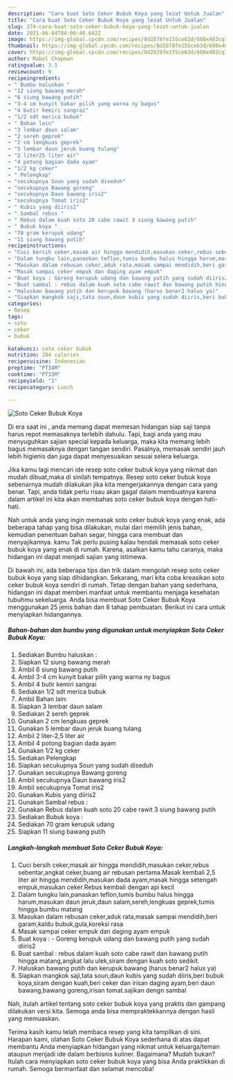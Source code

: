 ```yaml
---
description: "Cara buat Soto Ceker Bubuk Koya yang lezat Untuk Jualan"
title: "Cara buat Soto Ceker Bubuk Koya yang lezat Untuk Jualan"
slug: 374-cara-buat-soto-ceker-bubuk-koya-yang-lezat-untuk-jualan
date: 2021-06-04T04:00:48.642Z
image: https://img-global.cpcdn.com/recipes/8d2878fe155ce63d/680x482cq70/soto-ceker-bubuk-koya-foto-resep-utama.jpg
thumbnail: https://img-global.cpcdn.com/recipes/8d2878fe155ce63d/680x482cq70/soto-ceker-bubuk-koya-foto-resep-utama.jpg
cover: https://img-global.cpcdn.com/recipes/8d2878fe155ce63d/680x482cq70/soto-ceker-bubuk-koya-foto-resep-utama.jpg
author: Mabel Chapman
ratingvalue: 3.5
reviewcount: 9
recipeingredient:
- " Bumbu haluskan "
- "12 siung bawang merah"
- "6 siung bawang putih"
- "3-4 cm kunyit bakar pilih yang warna ny bagus"
- "4 butir kemiri sangrai"
- "1/2 sdt merica bubuk"
- " Bahan lain"
- "3 lembar daun salam"
- "2 sereh geprek"
- "2 cm lengkuas geprek"
- "5 lembar daun jeruk buang tulang"
- "2 liter25 liter air"
- "4 potong bagian dada ayam"
- "1/2 kg ceker"
- " Pelengkap"
- "secukupnya Soun yang sudah diseduh"
- "secukupnya Bawang goreng"
- "secukupnya Daun bawang iris2"
- "secukupnya Tomat iris2"
- " Kubis yang diiris2"
- " Sambal rebus "
- " Rebus dalam kuah soto 20 cabe rawit 3 siung bawang putih"
- " Bubuk koya "
- "70 gram kerupuk udang"
- "11 siung bawang putih"
recipeinstructions:
- "Cuci bersih ceker,masak air hingga mendidih,masukan ceker,rebus sebentar,angkat ceker,buang air rebusan pertama.Masak kembali 2,5 liter air hingga mendidih,masukan dada ayam,masak hingga setengah empuk,masukan ceker.Rebus kembali dengan api kecil"
- "Dalam tungku lain,panaskan teflon,tumis bumbu halus hingga harum,masukan daun jeruk,daun salam,sereh,lengkuas geprek,tumis hingga bumbu matang"
- "Masukan dalam rebusan ceker,aduk rata,masak sampai mendidih,beri garam,kaldu bubuk,gula,koreksi rasa"
- "Masak sampai ceker empuk dan daging ayam empuk"
- "Buat koya : Goreng kerupuk udang dan bawang putih yang sudah diiris2"
- "Buat sambal : rebus dalam kuah soto cabe rawit dan bawang putih hingga matang,angkat lalu ulek,siram dengan kuah soto sedikit."
- "Haluskan bawang putih dan kerupuk bawang (harus benar2 halus ya)"
- "Siapkan mangkok saji,tata soun,daun kubis yang sudah diiris,beri bubuk koya,siram dengan kuah,beri ceker dan irisan daging ayam,beri daun bawang,bawang goreng,irisan tomat.sajikan dengn sambal"
categories:
- Resep
tags:
- soto
- ceker
- bubuk

katakunci: soto ceker bubuk 
nutrition: 204 calories
recipecuisine: Indonesian
preptime: "PT34M"
cooktime: "PT33M"
recipeyield: "1"
recipecategory: Lunch

---
```



![Soto Ceker Bubuk Koya](https://img-global.cpcdn.com/recipes/8d2878fe155ce63d/680x482cq70/soto-ceker-bubuk-koya-foto-resep-utama.jpg)

Di era  saat ini , anda memang dapat memesan hidangan siap saji tanpa harus repot memasaknya terlebih dahulu. Tapi, bagi anda yang mau menyuguhkan sajian special kepada keluarga, maka kita memang lebih bagus memasaknya dengan tangan sendiri. Pasalnya, memasak sendiri jauh lebih higienis dan juga dapat menyesuaikan sesuai selera keluarga.

Jika kamu lagi mencari ide resep soto ceker bubuk koya yang nikmat dan mudah dibuat,maka di sinilah tempatnya. Resep soto ceker bubuk koya  sebenarnya mudah dilakukan jika kita mengerjakannya dengan cara yang benar. Tapi, anda tidak perlu risau akan gagal dalam membuatnya 
karena dalam artikel ini kita akan membahas soto ceker bubuk koya dengan hati-hati.  



Nah untuk anda yang ingin memasak soto ceker bubuk koya yang enak, ada beberapa tahap yang bisa dilakukan, mulai dari memilih jenis bahan, kemudian penentuan bahan segar, hingga cara membuat dan menyajikannya. kamu Tak perlu pusing kalau hendak memasak soto ceker bubuk koya yang enak di rumah. Karena, asalkan kamu  tahu caranya, maka hidangan ini dapat menjadi sajian yang istimewa.

Di bawah ini, ada beberapa tips dan trik dalam mengolah resep soto ceker bubuk koya yang siap dihidangkan. Sekarang, mari kita coba kreasikan soto ceker bubuk koya sendiri di rumah. Tetap dengan bahan yang sederhana, hidangan ini dapat memberi manfaat untuk membantu menjaga kesehatan tubuhmu sekeluarga. Anda bisa membuat Soto Ceker Bubuk Koya menggunakan 25 jenis bahan dan 8 tahap pembuatan. Berikut ini cara untuk menyiapkan hidangannya.

<!--inarticleads1-->

##### Bahan-bahan dan bumbu yang digunakan untuk menyiapkan Soto Ceker Bubuk Koya:

1. Sediakan  Bumbu haluskan :
1. Siapkan 12 siung bawang merah
1. Ambil 6 siung bawang putih
1. Ambil 3-4 cm kunyit bakar pilih yang warna ny bagus
1. Ambil 4 butir kemiri sangrai
1. Sediakan 1/2 sdt merica bubuk
1. Ambil  Bahan lain:
1. Siapkan 3 lembar daun salam
1. Sediakan 2 sereh geprek
1. Gunakan 2 cm lengkuas geprek
1. Gunakan 5 lembar daun jeruk buang tulang
1. Ambil 2 liter-2,5 liter air
1. Ambil 4 potong bagian dada ayam
1. Gunakan 1/2 kg ceker
1. Sediakan  Pelengkap
1. Siapkan secukupnya Soun yang sudah diseduh
1. Gunakan secukupnya Bawang goreng
1. Ambil secukupnya Daun bawang iris2
1. Ambil secukupnya Tomat iris2
1. Gunakan  Kubis yang diiris2
1. Gunakan  Sambal rebus :
1. Gunakan  Rebus dalam kuah soto 20 cabe rawit 3 siung bawang putih
1. Sediakan  Bubuk koya :
1. Sediakan 70 gram kerupuk udang
1. Siapkan 11 siung bawang putih




<!--inarticleads2-->

##### Langkah-langkah membuat Soto Ceker Bubuk Koya:

1. Cuci bersih ceker,masak air hingga mendidih,masukan ceker,rebus sebentar,angkat ceker,buang air rebusan pertama.Masak kembali 2,5 liter air hingga mendidih,masukan dada ayam,masak hingga setengah empuk,masukan ceker.Rebus kembali dengan api kecil
1. Dalam tungku lain,panaskan teflon,tumis bumbu halus hingga harum,masukan daun jeruk,daun salam,sereh,lengkuas geprek,tumis hingga bumbu matang
1. Masukan dalam rebusan ceker,aduk rata,masak sampai mendidih,beri garam,kaldu bubuk,gula,koreksi rasa
1. Masak sampai ceker empuk dan daging ayam empuk
1. Buat koya : - Goreng kerupuk udang dan bawang putih yang sudah diiris2
1. Buat sambal : rebus dalam kuah soto cabe rawit dan bawang putih hingga matang,angkat lalu ulek,siram dengan kuah soto sedikit.
1. Haluskan bawang putih dan kerupuk bawang (harus benar2 halus ya)
1. Siapkan mangkok saji,tata soun,daun kubis yang sudah diiris,beri bubuk koya,siram dengan kuah,beri ceker dan irisan daging ayam,beri daun bawang,bawang goreng,irisan tomat.sajikan dengn sambal




Nah, itulah artikel tentang  soto ceker bubuk koya  yang praktis dan gampang dilakukan versi kita. Semoga anda bisa mempraktekkannya dengan hasil yang memuaskan. 

Terima kasih kamu telah membaca resep yang kita tampilkan di sini. Harapan kami, olahan  Soto Ceker Bubuk Koya sederhana di atas dapat membantu Anda menyiapkan hidangan yang nikmat untuk keluarga/teman ataupun menjadi ide dalam berbisnis kuliner. Bagaimana? Mudah bukan? Itulah cara menyiapkan soto ceker bubuk koya yang bisa Anda praktikkan di rumah. Semoga bermanfaat dan selamat mencoba!

